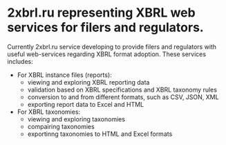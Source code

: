 # 2xbrl.ru representing XBRL web services for filers and regulators.

Currently 2xbrl.ru service developing to provide filers and regulators with useful web-services regarding XBRL format adoption. These services includes:
- For XBRL instance files (reports):
  - viewing and exploring XBRL reporting data
  - validation based on XBRL specifications and XBRL taxonomy rules
  - conversion to and from different formats, such as CSV, JSON, XML
  - exporting report data to Excel and HTML
- For XBRL taxonomies:
  - viewing and exploring taxonomies
  - compairing taxonomies
  - exportinng taxonomies to HTML and Excel formats

